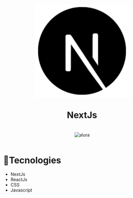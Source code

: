 <div align="center">
  <img align="center" src="./github/N.png" alt="nextjs" widht="300" height="300" />
  <h1> NextJs </h1>
</div>
<br />

<div align="center">
  <img align="center" src="./github/alura.gif" alt="alura" />
</div>
<br />

# 🚀Tecnologies 
- NextJs
- ReactJs
- CSS
- Javascript


  
